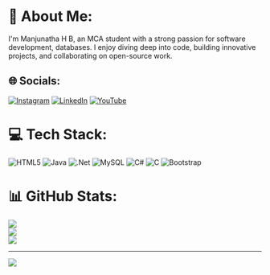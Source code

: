 # 💫 About Me:
 I'm Manjunatha H B, an MCA student with a strong passion for software development, databases. I enjoy diving deep into code, building innovative projects, and collaborating on open-source work.


## 🌐 Socials:
[![Instagram](https://img.shields.io/badge/Instagram-%23E4405F.svg?logo=Instagram&logoColor=white)](https://instagram.com/mr__m002) [![LinkedIn](https://img.shields.io/badge/LinkedIn-%230077B5.svg?logo=linkedin&logoColor=white)](https://linkedin.com/in/manjunatha-h-b-72b155287) [![YouTube](https://img.shields.io/badge/YouTube-%23FF0000.svg?logo=YouTube&logoColor=white)](https://youtube.com/@manjunatha_h_gowda?si=sYXNb0eu42q08HbO) 

# 💻 Tech Stack:
![HTML5](https://img.shields.io/badge/html5-%23E34F26.svg?style=plastic&logo=html5&logoColor=white) ![Java](https://img.shields.io/badge/java-%23ED8B00.svg?style=plastic&logo=openjdk&logoColor=white) ![.Net](https://img.shields.io/badge/.NET-5C2D91?style=plastic&logo=.net&logoColor=white) ![MySQL](https://img.shields.io/badge/mysql-4479A1.svg?style=plastic&logo=mysql&logoColor=white) ![C#](https://img.shields.io/badge/c%23-%23239120.svg?style=plastic&logo=csharp&logoColor=white) ![C](https://img.shields.io/badge/c-%2300599C.svg?style=plastic&logo=c&logoColor=white) ![Bootstrap](https://img.shields.io/badge/bootstrap-%238511FA.svg?style=plastic&logo=bootstrap&logoColor=white)
# 📊 GitHub Stats:
![](https://github-readme-stats.vercel.app/api?username=manjunathhgowda&theme=neon&hide_border=false&include_all_commits=true&count_private=false)<br/>
![](https://github-readme-streak-stats.herokuapp.com/?user=manjunathhgowda&theme=neon&hide_border=false)<br/>
![](https://github-readme-stats.vercel.app/api/top-langs/?username=manjunathhgowda&theme=neon&hide_border=false&include_all_commits=true&count_private=false&layout=compact)

---
[![](https://visitcount.itsvg.in/api?id=manjunathhgowda&icon=5&color=0)](https://visitcount.itsvg.in)

<!-- Proudly created with GPRM ( https://gprm.itsvg.in ) -->
